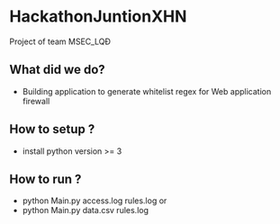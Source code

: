# HackathonJuntionXHN
Project of team MSEC_LQĐ

## What did we do? 
 - Building application to generate whitelist regex for Web application firewall
 
## How to setup ?
 - install python version >= 3 
 
## How to run ? 
 - python Main.py access.log rules.log 
 or
 - python Main.py data.csv rules.log

 

